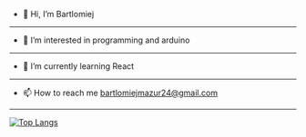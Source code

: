 - 👋 Hi, I’m Bartlomiej

---

- 👀 I’m interested in programming and arduino

---

- 🌱 I’m currently learning React

---

- 📫 How to reach me bartlomiejmazur24@gmail.com

---

[![Top Langs](https://github-readme-stats.vercel.app/api/top-langs/?username=anuraghazra&layout=compact)](https://github.com/anuraghazra/github-readme-stats)

<!---
bartlomiejmazur/bartlomiejmazur is a ✨ special ✨ repository because its `README.md` (this file) appears on your GitHub profile.
You can click the Preview link to take a look at your changes.
--->
